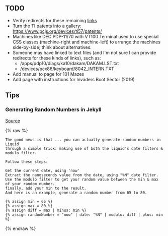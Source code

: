 ## TODO

  - Verify redirects for these remaining [links](/assets/tests/links/)
  - Turn the TI patents into a gallery: https://www.pcjs.org/devices/ti57/patents/
  - Machines like DEC PDP-11/70 with VT100 Terminal used to use special CSS classes (machine-right and machine-left) to arrange the machines side-by-side; think about alternatives.
  - Someone may have linked to text files (and I'm not sure I can provide redirects for these kinds of links), such as:
      - /apps/pdp10/diags/ka10/dakam/DAKAM.LST.txt
      - /devices/pcx86/keyboard/8042_INTERN.TXT
  - Add manual to page for 101 Mazes
  - Add page with instructions for Invaders Boot Sector (2019)
    
## Tips

### Generating Random Numbers in Jekyll

[Source](https://www.131-studio.com/blogs/shopify-conversion/generate-random-numbers-using-liquid-shopify)

{% raw %}

    The good news is that ... you can actually generate random numbers in Liquid
    through a simple trick: making use of both the liquid's date filters & modulo filter.
    
    Follow these steps:

    Get the current date, using 'now'
    Extract the nanoseconds value from the date, using "%N" date filter.
    Use the modulo filter to get your random value between the min & max of your random number.
    finally, add your min to the result.
    And here is an example, generate a random number from 65 to 80.

    {% assign min = 65 %}
    {% assign max = 80 %}
    {% assign diff = max | minus: min %}
    {% assign randomNumber = "now" | date: "%N" | modulo: diff | plus: min %}

{% endraw %}
